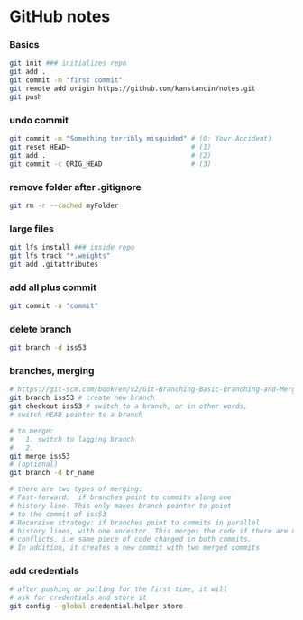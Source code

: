 # GitHub notes
### Basics

```bash
git init ### initializes repo 
git add .
git commit -m "first commit"
git remote add origin https://github.com/kanstancin/notes.git
git push 
```

### undo commit

```bash
git commit -m "Something terribly misguided" # (0: Your Accident)
git reset HEAD~                              # (1)
git add .                                    # (2)
git commit -c ORIG_HEAD                      # (3)
```

### remove folder after .gitignore
```bash
git rm -r --cached myFolder
```

### large files
```bash
git lfs install ### inside repo
git lfs track "*.weights"
git add .gitattributes
```

### add all plus commit
```bash
git commit -a "commit"
```

### delete branch
```bash
git branch -d iss53 
```

### branches, merging

```bash
# https://git-scm.com/book/en/v2/Git-Branching-Basic-Branching-and-Merging
git branch iss53 # create new branch
git checkout iss53 # switch to a branch, or in other words,
# switch HEAD pointer to a branch

# to merge:
#   1. switch to lagging branch
#   2. 
git merge iss53
# (optional)
git branch -d br_name

# there are two types of merging:
# Fast-forward:  if branches point to commits along one 
# history line. This only makes branch pointer to point 
# to the commit of iss53
# Recursive strategy: if branches point to commits in parallel
# history lines, with one ancestor. This merges the code if there are no 
# conflicts, i.e same piece of code changed in both commits. 
# In addition, it creates a new commit with two merged commits
```

### add credentials
```bash
# after pushing or pulling for the first time, it will
# ask for credentials and store it
git config --global credential.helper store
```